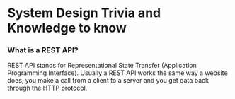 # System Design Trivia and Knowledge to know

### What is a REST API?
REST API stands for Representational State Transfer (Application Programming Interface). Usually a REST API works the same way a website does, you make a call from a client to a server and you get data back through the HTTP protocol. 
